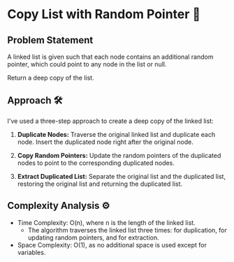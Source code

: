 # Copy List with Random Pointer 🧠

## Problem Statement

A linked list is given such that each node contains an additional random pointer, which could point to any node in the list or null.

Return a deep copy of the list.

## Approach 🛠️

I've used a three-step approach to create a deep copy of the linked list:

1. **Duplicate Nodes:** Traverse the original linked list and duplicate each node. Insert the duplicated node right after the original node.

2. **Copy Random Pointers:** Update the random pointers of the duplicated nodes to point to the corresponding duplicated nodes.

3. **Extract Duplicated List:** Separate the original list and the duplicated list, restoring the original list and returning the duplicated list.

## Complexity Analysis ⚙️

- Time Complexity: O(n), where n is the length of the linked list.
  - The algorithm traverses the linked list three times: for duplication, for updating random pointers, and for extraction.
- Space Complexity: O(1), as no additional space is used except for variables.
